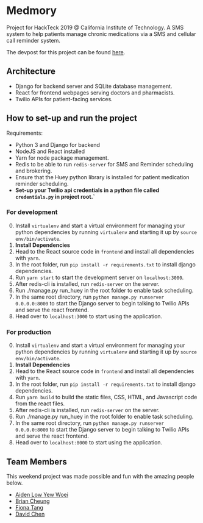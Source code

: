 # Medmory

Project for HackTeck 2019 @ California Institute of Technology. A SMS system to help patients manage chronic medications via a SMS and cellular call reminder system.

The devpost for this project can be found [here](https://devpost.com/software/sms-05bcei).

## Architecture

- Django for backend server and SQLite database management.
- React for frontend webpages serving doctors and pharmacists.
- Twilio APIs for patient-facing services.

## How to set-up and run the project

Requirements:

- Python 3 and Django for backend
- NodeJS and React installed
- Yarn for node package management.
- Redis to be able to run `redis-server` for SMS and Reminder scheduling and brokering.
- Ensure that the Huey python library is installed for patient medication reminder scheduling.
- **Set-up your Twilio api credentials in a python file called `credentials.py` in project root.`**

### For development

0. Install `virtualenv` and start a virtual environment for managing your python dependencies by running `virtualenv` and starting it up by `source env/bin/activate`.
1. **Install Dependencies**
1. Head to the React source code in `frontend` and install all dependencies with `yarn`.
1. In the root folder, run `pip install -r requirements.txt` to install django dependencies.
1. Run `yarn start` to start the development server on `localhost:3000`.
1. After redis-cli is installed, run `redis-server` on the server.
1. Run ./manage.py run_huey in the root folder to enable task scheduling.
1. In the same root directory, run `python manage.py runserver 0.0.0.0:8000` to start the Django server to begin talking to Twilio APIs and serve the react frontend.
1. Head over to `localhost:3000` to start using the application.

### For production

0. Install `virtualenv` and start a virtual environment for managing your python dependencies by running `virtualenv` and starting it up by `source env/bin/activate`.
1. **Install Dependencies**
1. Head to the React source code in `frontend` and install all dependencies with `yarn`.
1. In the root folder, run `pip install -r requirements.txt` to install django dependencies.
1. Run `yarn build` to build the static files, CSS, HTML, and Javascript code from the react files.
1. After redis-cli is installed, run `redis-server` on the server.
1. Run ./manage.py run_huey in the root folder to enable task scheduling.
1. In the same root directory, run `python manage.py runserver 0.0.0.0:8000` to start the Django server to begin talking to Twilio APIs and serve the react frontend.
1. Head over to `localhost:8000` to start using the application.

## Team Members

This weekend project was made possible and fun with the amazing people below.

- [Aiden Low Yew Woei](https://github.com/fionaroni)
- [Brian Cheung](https://github.com/bcheung)
- [Fiona Tang](https://github.com/fionaroni)
- [David Chen](https://github.com/CDavid99)
